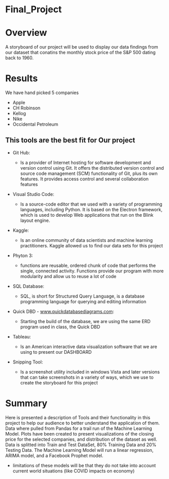# Final_Project

# Overview

A storyboard of our project will be used to display our data findings from our dataset that conatins the monthly stock price of the S&P 500 dating back to 1960.

# Results

We have hand picked 5 companies
   - Apple
   - CH Robinson
   - Kellog
   - Nike
   - Occidental Petroleum

## This tools are the best fit for Our project

* Git Hub:
   - Is a provider of Internet hosting for software development and version control using Git. It offers the distributed version control and source code management (SCM) functionality of Git, plus its own features. It provides access control and several collaboration features 

* Visual Studio Code:
   - Is a source-code editor that we used with a variety of programming languages, including Python. It is based on the Electron framework,    which   is used to develop  Web applications that run on the Blink layout engine.

* Kaggle:
   - Is an online community of data scientists and machine learning practitioners. Kaggle allowed us to find our data sets for this project

* Phyton 3:
   - functions are reusable, ordered chunk of code that performs the single, connected activity. Functions provide our program with more modularity and allow us to reuse a lot of code

* SQL Database:
   - SQL, is short for Structured Query Language, is a database programming language for querying and editing information

* Quick DBD - www.quickdatabasediagrams.com: 
   - Starting the build of the database, we are using the same ERD program used in class, the Quick DBD

* Tableau:
   - Is an American interactive data visualization software that we are using to present our DASHBOARD

* Snipping Tool:
   - Is a screenshot utility included in windows Vista and later versions that can take screenshots in a variety of ways, which we use to create the storyboard for this project

# Summary

Here is presented a description of Tools and their functionality in this project to help our audience to better understand the application of them.
Data where pulled from Pandas for a trail run of the Machine Learning Model.
Plots have been created to present visualizations of the closing price for the selected companies, and distribution of the dataset as well.
Data is splitted into Train and Test DataSet, 80% Training Data and 20% Testing Data.
The Machine Learning Model will run a linear regression, ARIMA model, and a Facebook Prophet model.

- limitations of these models will be that they do not take into account current world situations (like COVID impacts on economy)


